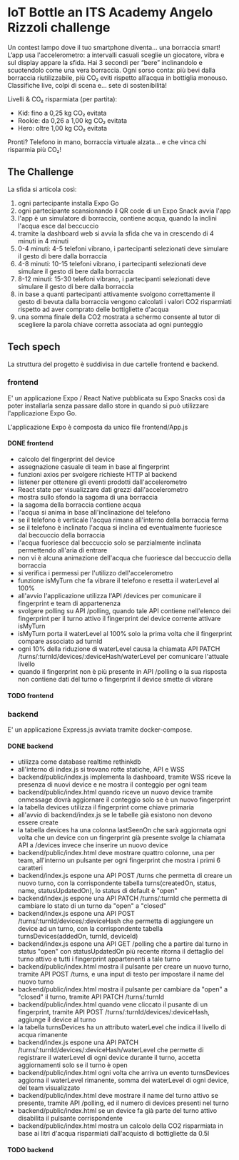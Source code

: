 # IoT Bottle an ITS Academy Angelo Rizzoli challenge

Un contest lampo dove il tuo smartphone diventa… una borraccia smart!
L’app usa l'accelerometro: a intervalli casuali sceglie un giocatore, vibra e sul display appare la sfida.
Hai 3 secondi per “bere” inclinandolo e scuotendolo come una vera borraccia.
Ogni sorso conta: più bevi dalla borraccia riutilizzabile, più CO₂ eviti rispetto all’acqua in bottiglia monouso.
Classifiche live, colpi di scena e… sete di sostenibilità!

Livelli & CO₂ risparmiata (per partita):
- Kid: fino a 0,25 kg CO₂ evitata
- Rookie: da 0,26 a 1,00 kg CO₂ evitata
- Hero: oltre 1,00 kg CO₂ evitata

Pronti? Telefono in mano, borraccia virtuale alzata… e che vinca chi risparmia più CO₂!

## The Challenge

La sfida si articola così:
1. ogni partecipante installa Expo Go 
2. ogni partecipante scansionando il QR code di un Expo Snack avvia l'app
3. l'app è un simulatore di borraccia, contiene acqua, quando la inclini l'acqua esce dal beccuccio
4. tramite la dashboard web si avvia la sfida che va in crescendo di 4 minuti in 4 minuti
5. 0-4 minuti: 4-5 telefoni vibrano, i partecipanti selezionati deve simulare il gesto di bere dalla borraccia
6. 4-8 minuti: 10-15 telefoni vibrano, i partecipanti selezionati deve simulare il gesto di bere dalla borraccia
7. 8-12 minuti: 15-30 telefoni vibrano, i partecipanti selezionati deve simulare il gesto di bere dalla borraccia
8. in base a quanti partecipanti attivamente svolgono correttamente il gesto di bevuta dalla borraccia vengono calcolati i valori CO2 risparmiati rispetto ad aver comprato delle bottigliette d'acqua
9. una somma finale della CO2 mostrata a schermo consente al tutor di scegliere la parola chiave corretta associata ad ogni punteggio

## Tech spech

La struttura del progetto è suddivisa in due cartelle frontend e backend.

### frontend

E' un applicazione Expo / React Native pubblicata su Expo Snacks così da poter installarla senza passare dallo store in quando si può utilizzare l'applicazione Expo Go.

L'applicazione Expo è composta da unico file frontend/App.js

#### DONE frontend
- calcolo del fingerprint del device 
- assegnazione casuale di team in base al fingerprint
- funzioni axios per svolgere richieste HTTP al backend
- listener per ottenere gli eventi prodotti dall'accelerometro
- React state per visualizzare dati grezzi dall'accelerometro
- mostra sullo sfondo la sagoma di una borraccia
- la sagoma della borraccia contiene acqua
- l'acqua si anima in base all'inclinazione del telefono
- se il telefono è verticale l'acqua rimane all'interno della borraccia ferma
- se il telefono è inclinato l'acqua si inclina ed eventualmente fuoriesce dal beccuccio della borraccia
- l'acqua fuoriesce dal beccuccio solo se parzialmente inclinata permettendo all'aria di entrare
- non vi è alcuna animazione dell'acqua che fuoriesce dal beccuccio della borraccia
- si verifica i permessi per l'utilizzo dell'accelerometro
- funzione isMyTurn che fa vibrare il telefono e resetta il waterLevel al 100%
- all'avvio l'applicazione utilizza l'API /devices per comunicare il fingerprint e team di appartenenza
- svolgere polling su API /polling, quando tale API contiene nell'elenco dei fingerprint per il turno attivo il fingerprint del device corrente attivare isMyTurn
- isMyTurn porta il waterLevel al 100% solo la prima volta che il fingerprint compare associato ad turnId
- ogni 10% della riduzione di waterLevel causa la chiamata API PATCH /turns/:turnId/devices/:deviceHash/waterLevel per comunicare l'attuale livello
- quando il fingerprint non è più presente in API /polling o la sua risposta non contiene dati del turno o fingerprint il device smette di vibrare

#### TODO frontend

### backend

E' un applicazione Express.js avviata tramite docker-compose.

#### DONE backend
- utilizza come database realtime rethinkdb
- all'interno di index.js si trovano rotte statiche, API e WSS
- backend/public/index.js implementa la dashboard, tramite WSS riceve la presenza di nuovi device e ne mostra il conteggio per ogni team
- backend/public/index.html quando riceve un nuovo device tramite onmessage dovrà aggiornare il conteggio solo se è un nuovo fingerprint
- la tabella devices utilizza il fingerprint come chiave primaria
- all'avvio di backend/index.js se le tabelle già esistono non devono essere create
- la tabella devices ha una colonna lastSeenOn che sarà aggiornata ogni volta che un device con un fingerprint già presente svolge la chiamata API a /devices invece che inserire un nuovo device
- backend/public/index.html deve mostrare quattro colonne, una per team, all'interno un pulsante per ogni fingerprint che mostra i primi 6 caratteri
- backend/index.js espone una API POST /turns che permetta di creare un nuovo turno, con la corrispondente tabella turns(createdOn, status, name, statusUpdatedOn), lo status di default è "open"
- backend/index.js espone una API PATCH /turns/:turnId che permetta di cambiare lo stato di un turno da "open" a "closed"
- backend/index.js espone una API POST /turns/:turnId/devices/:deviceHash che permetta di aggiungere un device ad un turno, con la corrispondente tabella turnsDevices(addedOn, turnId, deviceId)
- backend/index.js espone una API GET /polling che a partire dal turno in status "open" con statusUpdatedOn più recente ritorna il dettaglio del turno attivo e tutti i fingerprint appartenenti a tale turno
- backend/public/index.html mostra il pulsante per creare un nuovo turno, tramite API POST /turns, e una input di testo per impostare il name del nuovo turno
- backend/public/index.html mostra il pulsante per cambiare da "open" a "closed" il turno, tramite API PATCH /turns/:turnId
- backend/public/index.html quando vene cliccato il pusante di un fingerprint, tramite API POST /turns/:turnId/devices/:deviceHash, aggiunge il device al turno
- la tabella turnsDevices ha un attributo waterLevel che indica il livello di acqua rimanente
- backend/index.js espone una API PATCH /turns/:turnId/devices/:deviceHash/waterLevel che permette di registrare il waterLevel di ogni device durante il turno, accetta aggiornamenti solo se il turno è open
- backend/public/index.html ogni volta che arriva un evento turnsDevices aggiorna il waterLevel rimanente, somma dei waterLevel di ogni device, del team visualizzato
- backend/public/index.html deve mostrare il name del turno attivo se presente, tramite API /polling, ed il numero di devices presenti nel turno
- backend/public/index.html se un device fa già parte del turno attivo disabilita il pulsante corrispondente
- backend/public/index.html mostra un calcolo della CO2 risparmiata in base ai litri d'acqua risparmiati dall'acquisto di bottigliette da 0.5l

#### TODO backend

